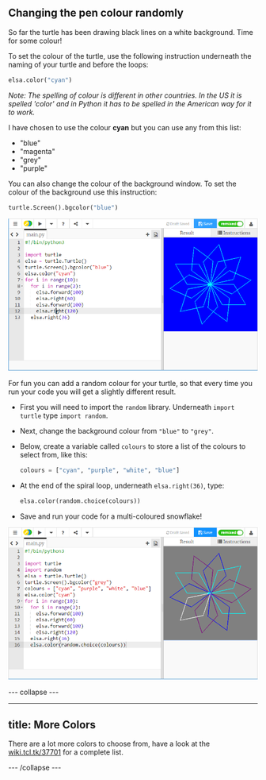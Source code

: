 ## Changing the pen colour randomly

So far the turtle has been drawing black lines on a white background. Time for some colour!

To set the colour of the turtle, use the following instruction underneath the naming of your turtle and before the loops:

```python
elsa.color("cyan")
```

*Note: The spelling of colour is different in other countries. In the US it is spelled 'color' and in Python it has to be spelled in the American way for it to work.*

I have chosen to use the colour **cyan** but you can use any from this list:

- "blue"
- "magenta"
- "grey"
- "purple"

You can also change the colour of the background window. To set the colour of the background use this instruction:

```python
turtle.Screen().bgcolor("blue")
```

![](images/colour.png)

For fun you can add a random colour for your turtle, so that every time you run your code you will get a slightly different result. 

- First you will need to import the `random` library. Underneath `import turtle` type `import random`.
- Next, change the background colour from `"blue"` to `"grey"`.
- Below, create a variable called `colours` to store a list of the colours to select from, like this:

  ```python
  colours = ["cyan", "purple", "white", "blue"]
  ```
  
- At the end of the spiral loop, underneath `elsa.right(36)`, type: 

  ```python
  elsa.color(random.choice(colours))  
  ```
  
- Save and run your code for a multi-coloured snowflake!

![](images/colour-list.png)

--- collapse ---

---
title: More Colors
---

There are a lot more colors to choose from, have a look at the [wiki.tcl.tk/37701](https://wiki.tcl.tk/37701) for a complete list.

--- /collapse ---
